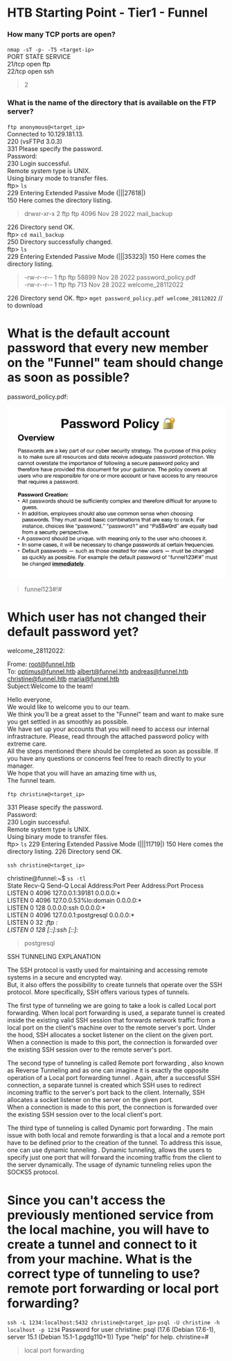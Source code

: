 # HTB Starting Point - Tier1 - Funnel 
### How many TCP ports are open?
  `nmap -sT -p- -T5 <target-ip>`  
  PORT   STATE SERVICE  
  21/tcp open  ftp  
  22/tcp open  ssh  
> 2

### What is the name of the directory that is available on the FTP server?
  `ftp anonymous@<target_ip>`  
  Connected to 10.129.181.13.  
  220 (vsFTPd 3.0.3)  
  331 Please specify the password.  
  Password:   
  230 Login successful.  
  Remote system type is UNIX.  
  Using binary mode to transfer files.  
  ftp> `ls`  
  229 Entering Extended Passive Mode (|||27618|)  
  150 Here comes the directory listing.
> drwxr-xr-x    2 ftp      ftp          4096 Nov 28  2022 mail_backup

  226 Directory send OK.    
  ftp> `cd mail_backup`  
  250 Directory successfully changed.  
  ftp> `ls`  
  229 Entering Extended Passive Mode (|||35323|)
  150 Here comes the directory listing.
> -rw-r--r--    1 ftp      ftp         58899 Nov 28  2022 password_policy.pdf  
> -rw-r--r--    1 ftp      ftp           713 Nov 28  2022 welcome_28112022

  226 Directory send OK.
  ftp> `mget password_policy.pdf welcome_28112022` // to download  

# What is the default account password that every new member on the "Funnel" team should change as soon as possible?

password_policy.pdf:

![screenshot](./img/password_policy.png)

> funnel123#!#

# Which user has not changed their default password yet?

welcome_28112022: 

Frome: root@funnel.htb  
To: optimus@funnel.htb albert@funnel.htb andreas@funnel.htb christine@funnel.htb maria@funnel.htb  
Subject:Welcome to the team!  

Hello everyone,  
We would like to welcome you to our team.   
We think you’ll be a great asset to the "Funnel" team and want to make sure you get settled in as smoothly as   possible.  
We have set up your accounts that you will need to access our internal infrastracture. Please, read through the   attached password policy with extreme care.  
All the steps mentioned there should be completed as soon as possible. If you have any questions or concerns   feel free to reach directly to your manager.   
We hope that you will have an amazing time with us,  
The funnel team.   

`ftp christine@<target_ip>` 

331 Please specify the password.  
Password:   
230 Login successful.  
Remote system type is UNIX.  
Using binary mode to transfer files.  
ftp> `ls`
229 Entering Extended Passive Mode (|||11719|)
150 Here comes the directory listing.
226 Directory send OK.

`ssh christine@<target_ip>`

christine@funnel:~$ `ss -tl`  
State      Recv-Q      Send-Q      Local Address:Port      Peer Address:Port      Process  
LISTEN      0          4096         127.0.0.1:39181            0.0.0.0:*  
LISTEN      0          4096         127.0.0.53%lo:domain       0.0.0.0:*  
LISTEN      0          128          0.0.0.0:ssh                0.0.0.0:*  
LISTEN      0          4096         127.0.0.1:postgresql       0.0.0.0:*  
LISTEN      0          32           *:ftp                      *:*  
LISTEN      0          128          [::]:ssh                   [::]:*  

> postgresql

SSH TUNNELING EXPLANATION

The SSH protocol is vastly used for maintaining and accessing remote systems in a secure and encrypted way.  
But, it also offers the possibility to create tunnels that operate over the SSH protocol. More specifically, SSH offers various types of tunnels.  

The first type of tunneling we are going to take a look is called Local port forwarding. When local port forwarding is used, a separate tunnel is created inside the existing valid SSH session that forwards network traffic from a local port on the client's machine over to the remote server's port. Under the hood, SSH allocates a socket listener on the client on the given port. When a  connection is made to this port, the connection is forwarded over the existing SSH session over to the remote server's port.  

The second type of tunneling is called Remote port forwarding , also known as Reverse Tunneling and as one can imagine it is exactly the opposite operation of a Local port forwarding tunnel . Again, after a successful SSH connection, a separate tunnel is created which SSH uses to redirect incoming traffic to the server's port back to the client. Internally, SSH allocates a socket listener on the server on the given port.  
When a connection is made to this port, the connection is forwarded over the existing SSH session over to the local client's port.  

The third type of tunneling is called Dynamic port forwarding . The main issue with both local and remote forwarding is that a local and a remote port have to be defined prior to the creation of the tunnel. To address this issue, one can use dynamic tunneling . Dynamic tunneling, allows the users to specify just one port that will forward the incoming traffic from the client to the server dynamically. The usage of dynamic tunneling relies upon the SOCKS5 protocol.  

# Since you can't access the previously mentioned service from the local machine, you will have to create a tunnel and connect to it from your machine. What is the correct type of tunneling to use? remote port forwarding or local port forwarding?  

`ssh -L 1234:localhost:5432 christine@<target_ip>`
`psql -U christine -h localhost -p 1234`
  Password for user christine: 
  psql (17.6 (Debian 17.6-1), server 15.1 (Debian 15.1-1.pgdg110+1))
  Type "help" for help.
  christine=# 

> local port forwarding





